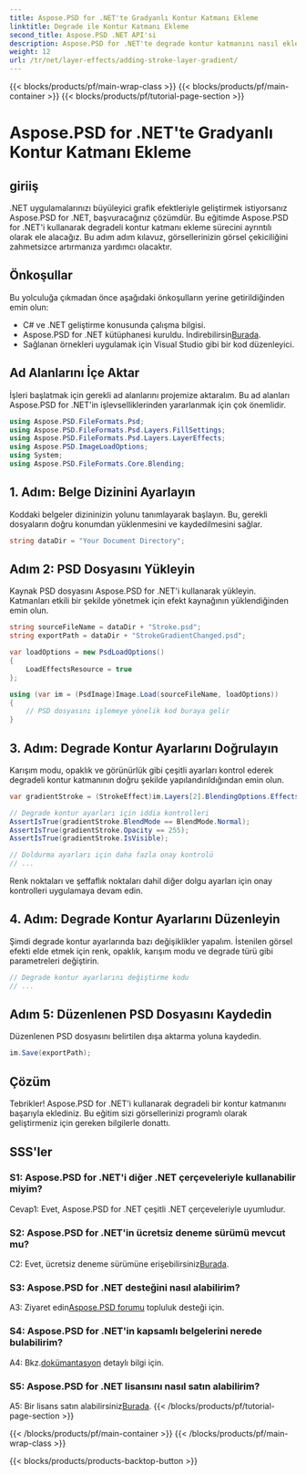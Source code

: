 ```yaml
---
title: Aspose.PSD for .NET'te Gradyanlı Kontur Katmanı Ekleme
linktitle: Degrade ile Kontur Katmanı Ekleme
second_title: Aspose.PSD .NET API'si
description: Aspose.PSD for .NET'te degrade kontur katmanını nasıl ekleyeceğinizi öğrenin. Bu kapsamlı eğitimle görüntü işleme becerilerinizi geliştirin.
weight: 12
url: /tr/net/layer-effects/adding-stroke-layer-gradient/
---
```


{{< blocks/products/pf/main-wrap-class >}}
{{< blocks/products/pf/main-container >}}
{{< blocks/products/pf/tutorial-page-section >}}

# Aspose.PSD for .NET'te Gradyanlı Kontur Katmanı Ekleme

## giriiş

.NET uygulamalarınızı büyüleyici grafik efektleriyle geliştirmek istiyorsanız Aspose.PSD for .NET, başvuracağınız çözümdür. Bu eğitimde Aspose.PSD for .NET'i kullanarak degradeli kontur katmanı ekleme sürecini ayrıntılı olarak ele alacağız. Bu adım adım kılavuz, görsellerinizin görsel çekiciliğini zahmetsizce artırmanıza yardımcı olacaktır.

## Önkoşullar

Bu yolculuğa çıkmadan önce aşağıdaki önkoşulların yerine getirildiğinden emin olun:

- C# ve .NET geliştirme konusunda çalışma bilgisi.
-  Aspose.PSD for .NET kütüphanesi kuruldu. İndirebilirsin[Burada](https://releases.aspose.com/psd/net/).
- Sağlanan örnekleri uygulamak için Visual Studio gibi bir kod düzenleyici.

## Ad Alanlarını İçe Aktar

İşleri başlatmak için gerekli ad alanlarını projemize aktaralım. Bu ad alanları Aspose.PSD for .NET'in işlevselliklerinden yararlanmak için çok önemlidir.

```csharp
using Aspose.PSD.FileFormats.Psd;
using Aspose.PSD.FileFormats.Psd.Layers.FillSettings;
using Aspose.PSD.FileFormats.Psd.Layers.LayerEffects;
using Aspose.PSD.ImageLoadOptions;
using System;
using Aspose.PSD.FileFormats.Core.Blending;
```

## 1. Adım: Belge Dizinini Ayarlayın

Koddaki belgeler dizininizin yolunu tanımlayarak başlayın. Bu, gerekli dosyaların doğru konumdan yüklenmesini ve kaydedilmesini sağlar.

```csharp
string dataDir = "Your Document Directory";
```

## Adım 2: PSD Dosyasını Yükleyin

Kaynak PSD dosyasını Aspose.PSD for .NET'i kullanarak yükleyin. Katmanları etkili bir şekilde yönetmek için efekt kaynağının yüklendiğinden emin olun.

```csharp
string sourceFileName = dataDir + "Stroke.psd";
string exportPath = dataDir + "StrokeGradientChanged.psd";

var loadOptions = new PsdLoadOptions()
{
    LoadEffectsResource = true
};

using (var im = (PsdImage)Image.Load(sourceFileName, loadOptions))
{
    // PSD dosyasını işlemeye yönelik kod buraya gelir
}
```

## 3. Adım: Degrade Kontur Ayarlarını Doğrulayın

Karışım modu, opaklık ve görünürlük gibi çeşitli ayarları kontrol ederek degradeli kontur katmanının doğru şekilde yapılandırıldığından emin olun.

```csharp
var gradientStroke = (StrokeEffect)im.Layers[2].BlendingOptions.Effects[0];

// Degrade kontur ayarları için iddia kontrolleri
AssertIsTrue(gradientStroke.BlendMode == BlendMode.Normal);
AssertIsTrue(gradientStroke.Opacity == 255);
AssertIsTrue(gradientStroke.IsVisible);

// Doldurma ayarları için daha fazla onay kontrolü
// ...
```

Renk noktaları ve şeffaflık noktaları dahil diğer dolgu ayarları için onay kontrolleri uygulamaya devam edin.

## 4. Adım: Degrade Kontur Ayarlarını Düzenleyin

Şimdi degrade kontur ayarlarında bazı değişiklikler yapalım. İstenilen görsel efekti elde etmek için renk, opaklık, karışım modu ve degrade türü gibi parametreleri değiştirin.

```csharp
// Degrade kontur ayarlarını değiştirme kodu
// ...
```

## Adım 5: Düzenlenen PSD Dosyasını Kaydedin

Düzenlenen PSD dosyasını belirtilen dışa aktarma yoluna kaydedin.

```csharp
im.Save(exportPath);
```

## Çözüm

Tebrikler! Aspose.PSD for .NET'i kullanarak degradeli bir kontur katmanını başarıyla eklediniz. Bu eğitim sizi görsellerinizi programlı olarak geliştirmeniz için gereken bilgilerle donattı.

## SSS'ler

### S1: Aspose.PSD for .NET'i diğer .NET çerçeveleriyle kullanabilir miyim?

Cevap1: Evet, Aspose.PSD for .NET çeşitli .NET çerçeveleriyle uyumludur.

### S2: Aspose.PSD for .NET'in ücretsiz deneme sürümü mevcut mu?

 C2: Evet, ücretsiz deneme sürümüne erişebilirsiniz[Burada](https://releases.aspose.com/).

### S3: Aspose.PSD for .NET desteğini nasıl alabilirim?

 A3: Ziyaret edin[Aspose.PSD forumu](https://forum.aspose.com/c/psd/34) topluluk desteği için.

### S4: Aspose.PSD for .NET'in kapsamlı belgelerini nerede bulabilirim?

 A4: Bkz.[dokümantasyon](https://reference.aspose.com/psd/net/) detaylı bilgi için.

### S5: Aspose.PSD for .NET lisansını nasıl satın alabilirim?

 A5: Bir lisans satın alabilirsiniz[Burada](https://purchase.aspose.com/buy).
{{< /blocks/products/pf/tutorial-page-section >}}

{{< /blocks/products/pf/main-container >}}
{{< /blocks/products/pf/main-wrap-class >}}

{{< blocks/products/products-backtop-button >}}
